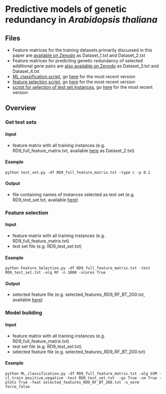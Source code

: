 # Predictive models of genetic redundancy in *Arabidopsis thaliana*


## Files
- Feature matrices for the training datasets primarily discussed in this paper are [available on Zenodo](https://doi.org/10.5281/zenodo.3987384) as Dataset_1.txt and Dataset_2.txt
- Feature matrices for predicting genetic redundancy of selected additional gene pairs are [also available on Zenodo](https://doi.org/10.5281/zenodo.3987384) as Dataset_3.txt and Dataset_4.txt
- [ML classification script](scripts/ML_classification.py), go [here](https://github.com/ShiuLab/ML-Pipeline) for the most recent version
- [feature selection script](scripts/Feature_Selection.py), go [here](https://github.com/ShiuLab/ML-Pipeline) for the most recent version
- [script for selection of test set instances](scripts/test_set.py), go [here](https://github.com/ShiuLab/ML-Pipeline) for the most recent version  

## Overview

### Get test sets

#### Input
- feature matrix with all training instances (e.g. RD9_full_feature_matrix.txt, available [here](https://doi.org/10.5281/zenodo.3987384) as Dataset_2.txt)

#### Example
```
python test_set.py -df RD9_full_feature_matrix.txt -type c -p 0.1
```

#### Output
- file containing names of instances selected as test set (e.g. RD9_test_set.txt, available [here](/data/))


### Feature selection

#### Input
- feature matrix with all training instances (e.g. RD9_full_feature_matrix.txt)
- test set file (e.g. RD9_test_set.txt)

#### Example
```
python Feature_Selection.py -df RD9_full_feature_matrix.txt -test RD9_test_set.txt -alg RF -n 1000 -scores True 
```

#### Output
- selected feature file (e.g. selected_features_RD9_RF_BT_200.txt, available [here](/data/))


### Model building

#### Input
- feature matrix with all training instances (e.g. RD9_full_feature_matrix.txt)
- test set file (e.g. RD9_test_set.txt)
- selected feature file (e.g. selected_features_RD9_RF_BT_200.txt)

#### Example
```
python ML_classification.py -df RD9_full_feature_matrix.txt -alg SVM -cl_train positive,negative -test RD9_test_set.txt  -gs True -cm True -plots True -feat selected_features_RD9_RF_BT_200.txt -x_norm force_false
```
